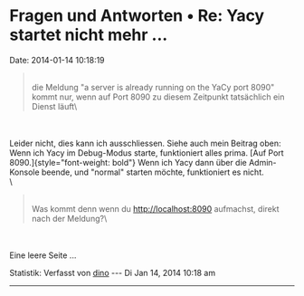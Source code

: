 Fragen und Antworten • Re: Yacy startet nicht mehr \...
=======================================================

Date: 2014-01-14 10:18:19

> <div>
>
> \
> die Meldung \"a server is already running on the YaCy port 8090\"
> kommt nur, wenn auf Port 8090 zu diesem Zeitpunkt tatsächlich ein
> Dienst läuft\
>
> </div>

\
\
Leider nicht, dies kann ich ausschliessen. Siehe auch mein Beitrag oben:
Wenn ich Yacy im Debug-Modus starte, funktioniert alles prima. [Auf Port
8090.]{style="font-weight: bold"} Wenn ich Yacy dann über die
Admin-Konsole beende, und \"normal\" starten möchte, funktioniert es
nicht.\
\

> <div>
>
> \
> Was kommt denn wenn du <http://localhost:8090> aufmachst, direkt nach
> der Meldung?\
>
> </div>

\
\
Eine leere Seite \...

Statistik: Verfasst von
[dino](http://forum.yacy-websuche.de/memberlist.php?mode=viewprofile&u=9342)
--- Di Jan 14, 2014 10:18 am

------------------------------------------------------------------------
